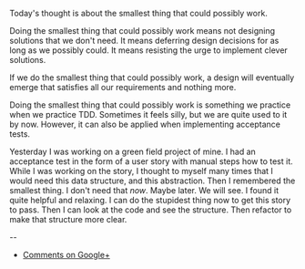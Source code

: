 Today's thought is about the smallest thing that could possibly work.

Doing the smallest thing that could possibly work means not designing solutions
that we don't need. It means deferring design decisions for as long as we
possibly could. It means resisting the urge to implement clever solutions.

If we do the smallest thing that could possibly work, a design will eventually
emerge that satisfies all our requirements and nothing more.

Doing the smallest thing that could possibly work is something we practice when
we practice TDD. Sometimes it feels silly, but we are quite used to it by now.
However, it can also be applied when implementing acceptance tests.

Yesterday I was working on a green field project of mine. I had an acceptance
test in the form of a user story with manual steps how to test it. While I was
working on the story, I thought to myself many times that I would need this
data structure, and this abstraction. Then I remembered the smallest thing. I
don't need that *now*. Maybe later. We will see. I found it quite helpful and
relaxing. I can do the stupidest thing now to get this story to pass. Then I
can look at the code and see the structure. Then refactor to make that
structure more clear.

--

* [Comments on Google+](https://plus.google.com/u/0/112175093836850283531/posts/7KkaFvWcUn8)
